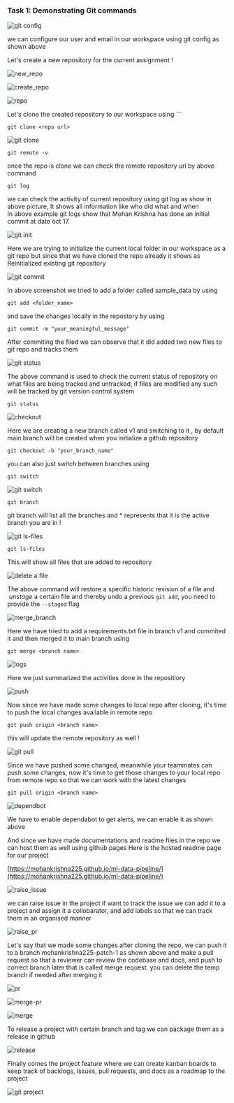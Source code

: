 
### Task 1:  Demonstrating Git commands

![git config](git%20config.png)

we can configure our user and email in our workspace using git config as shown above

Let's create a new repository for the current assignment ! 


 ![new_repo](new-repository.png)

![create_repo](create-repository.png)


![repo](repo.png)

Let's clone the created repository to our workspace using ```

```
git clone <repo url>
```


![git clone](git%20clone%20and%20remote.png)

```
git remote -v
```

once the repo is clone we can check the remote repository url by above command

```
git log
```

we can check the activity of current repository using git log as show in above picture, It shows all information like who did what and when  
In above example  git logs show that Mohan Krishna has done an initial commit at date oct 17. 

![git init](git%20init.png)

Here we are trying to initialize the current local folder in our workspace as a git repo but since that we have cloned the repo already it shows as Reinitialized existing git repository

![git commit](git%20commit.png)

In above screenshot we tried to add a folder called sample_data by using 

```
git add <folder_name>
```

and save the changes locally in the repostory by using

```
git commit -m "your_meaningful_message"
```

After commiting the filed we can observe that it did added two new files to git repo and tracks them 

![git status](git%20status.png)

The above command is used to check the current status of repository on what files are being tracked and untracked, if files are modified any such will be tracked by git version control system

```
git status
```


![checkout](checkout%20branch.png)

Here we are creating a new branch called v1 and switching to it , by default main branch will be created when you initialize a github repository

```
git checkout -b "your_branch_name"
```

you can also just switch between branches using

```
git switch
```

![git switch](git%20switch.png)

```
git branch
```

git branch will list all the branches and * represents that it is the active branch you are in !

![git ls-files](git%20ls-files.png)

```
git ls-files 
```

This will show all files that are added to repository

![delete a file](delete%20a%20file%20after%20commit.png)

The above command will  restore a specific historic revision of a file and  _unstage_ a certain file and thereby undo a previous `git add`, you need to provide the `--staged` flag


![merge_branch](merge%20branch.png)

Here we have tried to add a requirements.txt file in branch v1 and commited it and then merged it to main branch using 

```
git merge <branch name>
```


![logs](log%20summary.png)

Here we just summarized the activities done in the repositiory

![push](git%20push.png)

Now since we have made some changes to local repo after cloning, it's time to push the local changes available in remote repo 

```
git push origin <branch name>
```

this will update the remote repository as well !



![git pull](git%20pull.png)


Since we have pushed some changed, meanwhile your teammates can push some changes, now it's time to get those changes to your local repo from remote repo so that we can work with the latest changes

```
git pull origin <branch name>
```


![dependbot](dependalertbot.png)

We have to enable dependabot to get alerts, we can enable it as shown above


And since we have made documentations and readme files in the repo we can host them as well using github pages 
Here is the hosted readme page for our project 

[https://mohankrishna225.github.io/ml-data-pipeline/](https://mohankrishna225.github.io/ml-data-pipeline/)




![raise_issue](raising%20a%20issue.png)

we can raise issue in the project if want to track the issue we can add it to a project and assign it a collobarator, and add labels so that we can track them in an organised manner 


![raise_pr](raise%20a%20pr.png)

Let's say that we made some changes after cloning the repo, we can push it to a  branch mohankrishna225-patch-1 as shown above and make a pull request so that a reviewer can review the codebase and docs, and push to correct branch later that is called merge request. you can delete the temp branch if needed after merging it 

![pr](pr.png)

![merge-pr](merge-pr.png)


![merge](merge%20success.png)



To release a project with certain branch and tag we can package them as a release in github 

![release](release%20page.png)






FInally comes the project feature where we can create kanban boards to keep track of backlogs, issues, pull requests, and docs as a roadmap to the project 

![git project](git%20project.png)
